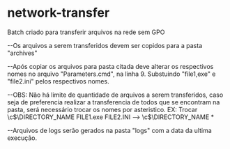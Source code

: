 # network-transfer
Batch criado para transferir arquivos na rede sem GPO

--Os arquivos a serem transferidos devem ser copidos para a pasta "archives"

--Após copiar os arquivos para pasta citada deve alterar os respectivos nomes no arquivo "Parameters.cmd", na linha 9. Substuindo "file1,exe" e "file2.ini" pelos respectivos nomes.

--OBS: Não há limite de quantidade de arquivos a serem transferidos, caso seja de preferencia realizar a transferencia de todos que se encontram na pasta, será necessário trocar os nomes por asteristico.
EX: Trocar \c$\DIRECTORY_NAME FILE1.exe  FILE2.INI  --> \c$\DIRECTORY_NAME *


--Arquivos de logs serão gerados na pasta "logs" com a data da ultima execução.

